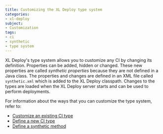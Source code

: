```yaml
---
title: Customizing the XL Deploy type system
categories:
- xl-deploy
subject:
- Customization
tags:
- ci
- synthetic
- type system
---
```


XL Deploy's type system allows you to customize any CI by changing its definition. Properties can be added, hidden or changed. These new properties are called _synthetic properties_ because they are not defined in a Java class. The properties and changes are defined in an XML file called `synthetic.xml` which is added to the XL Deploy classpath. Changes to the types are loaded when the XL Deploy server starts and can be used to perform deployments.

For information about the ways that you can customize the type system, refer to:

* [Customize an existing CI type](/xl-deploy/how-to/customize-an-existing-ci-type.html)
* [Define a new CI type](/xl-deploy/how-to/define-a-new-ci-type.html)
* [Define a synthetic method](/xl-deploy/how-to/define-a-synthetic-method.html)
